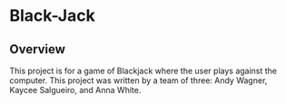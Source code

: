 # Black-Jack

## Overview
This project is for a game of Blackjack where the user plays against the computer. 
This project was written by a team of three: Andy Wagner, Kaycee Salgueiro, and Anna White.
